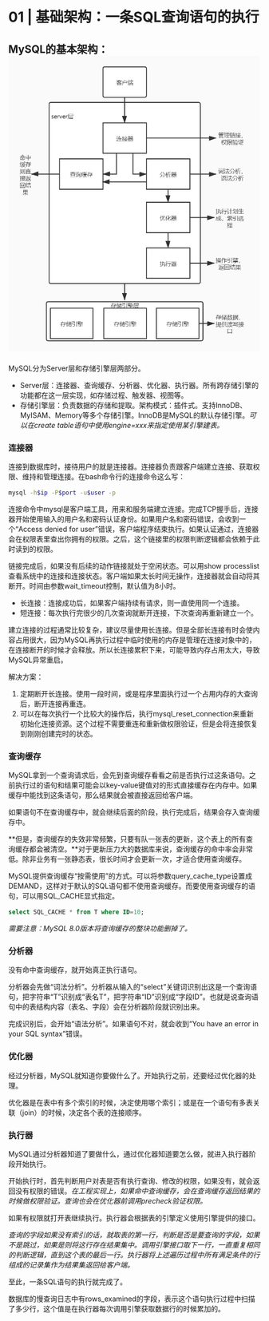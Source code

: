 # 01 | 基础架构：一条SQL查询语句的执行

## MySQL的基本架构：<img src="01  基础架构：一条SQL查询语句是如何执行的.assets/数据库基本结构.jpg" alt="数据库基本结构" style="zoom:80%;" />

MySQL分为Server层和存储引擎层两部分。

- Server层：连接器、查询缓存、分析器、优化器、执行器。所有跨存储引擎的功能都在这一层实现，如存储过程、触发器、视图等。
- 存储引擎层：负责数据的存储和提取。架构模式：插件式。支持InnoDB、MyISAM、Memory等多个存储引擎。InnoDB是MySQL的默认存储引擎。*可以在create table语句中使用engine=xxx来指定使用某引擎建表。*

### 连接器

连接到数据库时，接待用户的就是连接器。连接器负责跟客户端建立连接、获取权限、维持和管理连接。在bash命令行的连接命令这么写：

```bash
mysql -h$ip -P$port -u$user -p
```

连接命令中mysql是客户端工具，用来和服务端建立连接。完成TCP握手后，连接器开始使用输入的用户名和密码认证身份。如果用户名和密码错误，会收到一个“Access denied for user”错误，客户端程序结束执行。如果认证通过，连接器会在权限表里查出你拥有的权限。之后，这个链接里的权限判断逻辑都会依赖于此时读到的权限。

链接完成后，如果没有后续的动作链接就处于空闲状态。可以用show processlist查看系统中的连接和连接状态。客户端如果太长时间无操作，连接器就会自动将其断开。时间由参数wait_timeout控制，默认值为8小时。

- 长连接：连接成功后，如果客户端持续有请求，则一直使用同一个连接。
- 短连接：每次执行完很少的几次查询就断开连接，下次查询再重新建立一个。

建立连接的过程通常比较复杂，建议尽量使用长连接。但是全部长连接有时会使内容占用很大，因为MySQL再执行过程中临时使用的内存是管理在连接对象中的，在连接断开的时候才会释放。所以长连接累积下来，可能导致内存占用太大，导致MySQL异常重启。

解决方案：

1. 定期断开长连接。使用一段时间，或是程序里面执行过一个占用内存的大查询后，断开连接再重连。
2. 可以在每次执行一个比较大的操作后，执行mysql_reset_connection来重新初始化连接资源。这个过程不需要重连和重新做权限验证，但是会将连接恢复到刚刚创建完时的状态。

### 查询缓存

MySQL拿到一个查询请求后，会先到查询缓存看看之前是否执行过这条语句。之前执行过的语句和结果可能会以key-value键值对的形式直接缓存在内存中。如果缓存中能找到这条语句，那么结果就会被直接返回给客户端。

如果语句不在查询缓存中，就会继续后面的阶段，执行完成后，结果会存入查询缓存中。

**但是，查询缓存的失效非常频繁，只要有队一张表的更新，这个表上的所有查询缓存都会被清空。**对于更新压力大的数据库来说，查询缓存的命中率会非常低。除非业务有一张静态表，很长时间才会更新一次，才适合使用查询缓存。

MySQL提供查询缓存“按需使用”的方式。可以将参数query_cache_type设置成DEMAND，这样对于默认的SQL语句都不使用查询缓存。而要使用查询缓存的语句，可以用SQL_CACHE显式指定。

```sql
select SQL_CACHE * from T where ID=10;
```

*需要注意：MySQL 8.0版本将查询缓存的整块功能删掉了。*

### 分析器

没有命中查询缓存，就开始真正执行语句。

分析器会先做“词法分析”。分析器从输入的“select”关键词识别出这是一个查询语句，把字符串“T”识别成“表名T”，把字符串“ID”识别成“字段ID”。也就是说查询语句中的表结构内容（表名、字段）会在分析器阶段就识别出来。

完成识别后，会开始“语法分析”。如果语句不对，就会收到“You have an error in your SQL syntax”错误。

### 优化器

经过分析器，MySQL就知道你要做什么了。开始执行之前，还要经过优化器的处理。

优化器是在表中有多个索引的时候，决定使用哪个索引；或是在一个语句有多表关联（join）的时候，决定各个表的连接顺序。

### 执行器

MySQL通过分析器知道了要做什么，通过优化器知道要怎么做，就进入执行器阶段开始执行。

开始执行时，首先判断用户对表是否有执行查询、修改的权限，如果没有，就会返回没有权限的错误。*在工程实现上，如果命中查询缓存，会在查询缓存返回结果的时候做权限验证。查询也会在优化器前调用precheck验证权限。*

如果有权限就打开表继续执行。执行器会根据表的引擎定义使用引擎提供的接口。

*查询的字段如果没有索引的话，就取表的第一行，判断是否是要查询的字段，如果不是跳过，如果是则将这行存在结果集中。调用引擎接口取下一行，一直重复相同的判断逻辑，直到这个表的最后一行。执行器将上述遍历过程中所有满足条件的行组成的记录集作为结果集返回给客户端。*

至此，一条SQL语句的执行就完成了。

数据库的慢查询日志中有rows_examined的字段，表示这个语句执行过程中扫描了多少行，这个值是在执行器每次调用引擎获取数据行的时候累加的。

